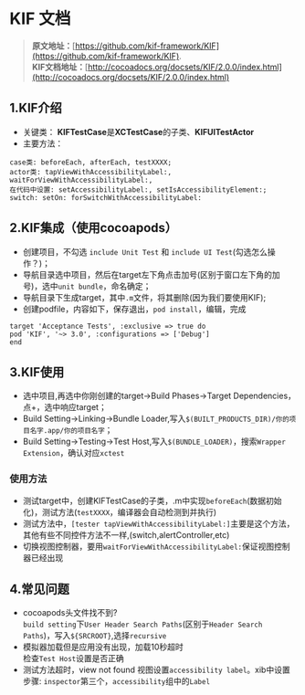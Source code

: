 # KIF 文档
  
>  **原文地址：**[https://github.com/kif-framework/KIF](https://github.com/kif-framework/KIF).  
>  **KIF文档地址：**[http://cocoadocs.org/docsets/KIF/2.0.0/index.html](http://cocoadocs.org/docsets/KIF/2.0.0/index.html)
<!-- more -->

## 1.KIF介绍
* 关键类： **KIFTestCase**是**XCTestCase**的子类、**KIFUITestActor**
* 主要方法：     

```  
case类: beforeEach, afterEach, testXXXX;
actor类: tapViewWithAccessibilityLabel:, waitForViewWithAccessibilityLabel:,
在代码中设置: setAccessibilityLabel:, setIsAccessibilityElement:;
switch: setOn: forSwitchWithAccessibilityLabel:  
```		    

## 2.KIF集成（使用cocoapods）

* 创建项目，不勾选 `include Unit Test` 和 `include UI Test`(勾选怎么操作？)；  
* 导航目录选中项目，然后在target左下角点击加号(区别于窗口左下角的加号)，选中`unit bundle`，命名确定；  
* 导航目录下生成target，其中`.m`文件，将其删除(因为我们要使用KIF);  
* 创建podfile，内容如下，保存退出，`pod install`，编辑，完成  

```
target 'Acceptance Tests', :exclusive => true do 
pod 'KIF', '~> 3.0', :configurations => ['Debug']  
end
```  

## 3.KIF使用 

* 选中项目,再选中你刚创建的target->Build Phases->Target Dependencies，点+，选中响应target；  
* Build Setting->Linking->Bundle Loader,写入`$(BUILT_PRODUCTS_DIR)/你的项目名字.app/你的项目名字`；  
* Build Setting->Testing->Test Host,写入`$(BUNDLE_LOADER)`，搜索`Wrapper Extension`，确认对应`xctest`

###	使用方法  
* 测试target中，创建KIFTestCase的子类，.m中实现`beforeEach`(数据初始化)，测试方法(`testXXXX`，编译器会自动检测到并执行)
* 测试方法中，`[tester tapViewWithAccessibilityLabel:]`主要是这个方法，其他有些不同控件方法不一样,(switch,alertController,etc)
* 切换视图控制器，要用`waitForViewWithAccessibilityLabel:`保证视图控制器已经出现

## 4.常见问题
* cocoapods头文件找不到?	
`build setting`下`User Header Search Paths`(区别于`Header Search Paths`)，写入`${SRCROOT}`,选择`recursive`	
* 模拟器加载但是应用没有出现，加载10秒超时  
检查`Test Host`设置是否正确
* 测试方法超时，view not found
视图设置`accessibility label`。xib中设置步骤: `inspector`第三个，`accessibility`组中的`Label`

